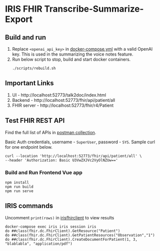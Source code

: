 # IRIS FHIR Transcribe-Summarize-Export

## Build and run
1. Replace `<openai_api_key>` in [docker-compose.yml](docker-compose.yml) with a valid OpenAI key. This is used in the summarizing the voice notes feature.
2. Run below script to stop, build and start docker containers.
    ```
    ./scripts/rebuild.sh
    ```

## Important Links

1. UI - http://localhost:52773/talk2doc/index.html
2. Backend - http://localhost:52773/fhir/api/patient/all
3. FHIR server - http://localhost:52773/fhir/r4/Patient

## Test FHIR REST API

Find the full list of APIs in [postman collection](other/IRIS-FHIR-Talk2Doc.postman_collection.json).

Basic Auth credentials, username - `SuperUser`, password - `SYS`. Sample curl for one endpoint below.

```
curl --location 'http://localhost:52773/fhir/api/patient/all' \
--header 'Authorization: Basic U3VwZXJVc2VyOlNZUw=='
```


### Build and Run Frontend Vue app

```
npm install
npm run build
npm run serve
```

## IRIS commands
Uncomment `print(rows)` in [irisfhirclient](src/python/irisfhirclient.py) to view results
```
docker-compose exec iris iris session iris
do ##class(fhir.dc.FhirClient).GetResource("Patient")
do ##class(fhir.dc.FhirClient).GetPatientResources("Observation","1")
do ##class(fhir.dc.FhirClient).CreateDocumentForPatient(1, 3, "blablabla", "application/pdf")
```
